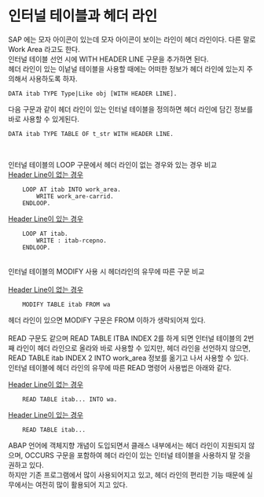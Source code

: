 # 인터널 테이블과 헤더 라인

SAP 에는 모자 아이콘이 있는데 모자 아이콘이 보이는 라인이 헤더 라인이다. 다른 말로 Work Area 라고도 한다. <br>
인터널 테이블 선언 시에 WITH HEADER LINE 구문을 추가하면 된다. <br>
헤더 라인이 있는 이넡널 테이블을 사용할 때에는 어떠한 정보가 헤더 라인에 있는지 주의해서 사용하도록 하자.

```ABAP
DATA itab TYPE Type|Like obj [WITH HEADER LINE].
```

다음 구문과 같이 헤더 라인이 있는 인터널 테이블을 정의하면 헤더 라인에 담긴 정보를 바로 사용할 수 있게된다.
```ABAP
DATA itab TYPE TABLE OF t_str WITH HEADER LINE.
```
<br>

인터널 테이블의 LOOP 구문에서 헤더 라인이 없는 경우와 있는 경우 비교
<br>
<U>Header Line이 없는 경우</U><br>
```ABAP
    LOOP AT itab INTO work_area.
        WRITE work_are-carrid.
    ENDLOOP.    
```
<U>Header Line이 있는 경우</U>
```ABAP
    LOOP AT itab.
        WRITE : itab-rcepno.
    ENDLOOP.
```
<br>
인터널 테이블의 MODIFY 사용 시 헤더라인의 유무에 따른 구문 비교<br><br>
<U>Header Line이 없는 경우</U><br>

```ABAP
    MODIFY TABLE itab FROM wa
```
헤더 라인이 있으면 MODIFY 구문은 FROM 이하가 생략되어져 있다. <br><br>
READ 구문도 같으며 READ TABLE ITBA INDEX 2를 하게 되면 인터널 테이블의 2번째 라인이 헤더 라인으로 올라와 바로 사용할 수 있지만, 헤더 라인을 선언하지 않으면, READ TABLE itab INDEX 2 INTO work_area 정보를 옮기고 나서 사용할 수 있다. 인터널 테이블에 헤더 라인의 유무에 따른 READ 명령어 사용법은 아래와 같다.

<U>Header Line이 없는 경우</U>
```ABAP
    READ TABLE itab... INTO wa.
```
<U>Header Line이 있는 경우</U>
```ABAP
    READ TABLE itab...
```
ABAP 언어에 객체지향 개념이 도입되면서 클래스 내부에서는 헤더 라인이 지원되지 않으며, OCCURS 구문을 포함하여 헤더 라인이 있는 인터널 테이블을 사용하지 말 것을 권하고 있다. <br>하지만 기존 프로그램에서 많이 사용되어지고 있고, 헤더 라인의 편리한 기능 때문에 실무에서는 여전히 많이 활용되어 지고 있다.
